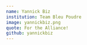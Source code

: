 ```yaml
---
name: Yannick Biz
institution: Team Bleu Poudre
image: yannickbiz.png
quote: For the Alliance!
github: yannickbiz
---
```

